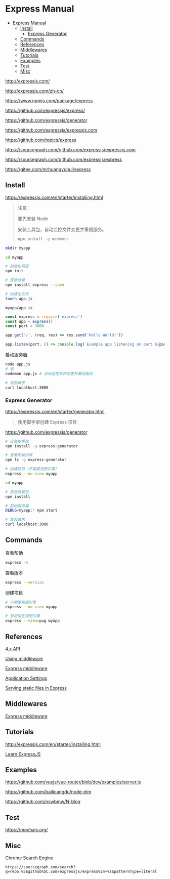 # Express Manual

- [Express Manual](#express-manual)
  - [Install](#install)
    - [Express Generator](#express-generator)
  - [Commands](#commands)
  - [References](#references)
  - [Middlewares](#middlewares)
  - [Tutorials](#tutorials)
  - [Examples](#examples)
  - [Test](#test)
  - [Misc](#misc)

<http://expressjs.com/>

<http://expressjs.com/zh-cn/>

<https://www.npmjs.com/package/express>

<https://github.com/expressjs/express/>

<https://github.com/expressjs/generator>

<https://github.com/expressjs/expressjs.com>

<https://github.com/topics/express>

<https://sourcegraph.com/github.com/expressjs/expressjs.com>

<https://sourcegraph.com/github.com/expressjs/express>

<https://gitee.com/mrhuangyuhui/express>

## Install

<https://expressjs.com/en/starter/installing.html>

> 注意：
>
> 要先安装 Node
>
> 安装工具包，自动监控文件变更并重启服务。
>
> ```bash
> npm install -g nodemon
> ```

```bash
mkdir myapp

cd myapp

# 初始化项目
npm init

# 安装依赖
npm install express --save

# 创建主文件
touch app.js
```

`myapp/app.js`

```js
const express = require('express')
const app = express()
const port = 3000

app.get('/', (req, res) => res.send('Hello World!'))

app.listen(port, () => console.log(`Example app listening on port ${port}!`))
```

启动服务器

```bash
node app.js
# 或
nodemon app.js # 自动监控文件变更并重启服务

# 发起请求
curl localhost:3000
```

### Express Generator

<https://expressjs.com/en/starter/generator.html>

> 使用脚手架创建 Express 项目

<https://github.com/expressjs/generator>

```bash
# 安装脚手架
npm install -g express-generator

# 查看安装结果
npm ls -g express-generator

# 创建项目（不需要视图引擎）
express --no-view myapp

cd myapp

# 安装依赖包
npm install

# 启动服务器
DEBUG=myapp:* npm start

# 发起请求
curl localhost:3000
```

## Commands

查看帮助

```bash
express -h
```

查看版本

```bash
express --version
```

创建项目

```bash
# 不需要视图引擎
express --no-view myapp

# 使用指定视图引擎
express --view=pug myapp
```

## References

[4.x API](http://expressjs.com/en/4x/api.html)

[Using middleware](http://expressjs.com/en/guide/using-middleware.html)

[Express middleware](http://expressjs.com/en/resources/middleware.html)

[Application Settings](http://expressjs.com/en/4x/api.html#app.settings.table)

[Serving static files in Express](http://expressjs.com/en/starter/static-files.html)

## Middlewares

[Express middleware](http://expressjs.com/en/resources/middleware.html)

## Tutorials

<http://expressjs.com/en/starter/installing.html>

[Learn ExpressJS](https://www.tutorialspoint.com/expressjs/index.htm)

## Examples

<https://github.com/vuejs/vue-router/blob/dev/examples/server.js>

<https://github.com/bailicangdu/node-elm>

<https://github.com/nswbmw/N-blog>

## Test

<https://mochajs.org/>

## Misc

Chrome Search Engine

```
https://sourcegraph.com/search?q=repo:%5Egithub%5C.com/expressjs/express%24+%s&patternType=literal
```
